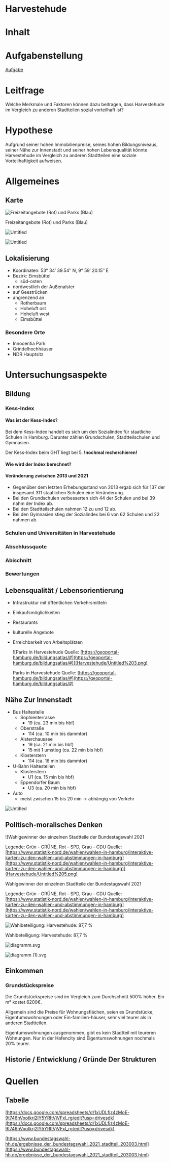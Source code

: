 # Harvestehude

# Inhalt

# Aufgabenstellung

[Aufgabe](Harvestehude/Aufgabe.md)

# Leitfrage

Welche Merkmale und Faktoren können dazu beitragen, dass Harvestehude im Vergleich zu anderen Stadtteilen sozial vorteilhaft ist?

# Hypothese

Aufgrund seiner hohen Immobilienpreise, seines hohen Bildungsniveaus, seiner Nähe zur Innenstadt und seiner hohen Lebensqualität könnte Harvestehude im Vergleich zu anderen Stadtteilen eine soziale Vorteilhaftigkeit aufweisen.

# Allgemeines

## Karte

![Freizeitangebote (Rot) und Parks (Blau)](Harvestehude/Untitled.png)

Freizeitangebote (Rot) und Parks (Blau)

![Untitled](Harvestehude/Untitled%201.png)

![Untitled](Harvestehude/Untitled%202.png)

## Lokalisierung

- Koordinaten: 53° 34′ 39.54″ N, 9° 59′ 20.15″ E
- Bezirk: Eimsbüttel
    - süd-osten
- nordwestlich der Außenalster
- auf Geestrücken
- angrenzend an
    - Rotherbaum
    - Hoheluft ost
    - Hoheluft west
    - Eimsbüttel

### Besondere Orte

- Innocentia Park
- Grindelhochhäuser
- NDR Hauptsitz

# Untersuchungsaspekte

## Bildung

### Kess-Index

#### Was ist der Kess-Index?

Bei dem Kess-Index handelt es sich um den Sozialindex für staatliche Schulen in Hamburg. Darunter zählen Grundschulen, Stadtteilschulen und Gymnasien.

Der Kess-Index beim GHT liegt bei 5. **!nochmal recherchieren!**

#### Wie wird der Index berechnet?

#### Veränderung zwischen 2013 und 2021

- Gegenüber dem letzten Erhebungsstand von 2013 ergab sich für 137 der insgesamt 311 staatlichen Schulen eine Veränderung.
- Bei den Grundschulen verbesserten sich 44 der Schulen und bei 39 nahm der Index ab.
- Bei den Stadtteilschulen nahmen 12 zu und 12 ab.
- Bei den Gymnasien stieg der Sozialindex bei 6 von 62 Schulen und 22 nahmen ab.

### Schulen und Universitäten in Harvestehude

### Abschlussquote

### Abischnitt

### Bewertungen

## Lebensqualität / Lebensorientierung

- Infrastruktur mit öffentlichen Verkehrsmitteln
- Einkaufsmöglichkeiten
- Restaurants
- kulturelle Angebote
- Erreichbarkeit von Arbeitsplätzen
    
    ![Parks in Harvestehude
    Quelle: [https://geoportal-hamburg.de/bildungsatlas/#](https://geoportal-hamburg.de/bildungsatlas/#)](Harvestehude/Untitled%203.png)
    
    Parks in Harvestehude
    Quelle: [https://geoportal-hamburg.de/bildungsatlas/#](https://geoportal-hamburg.de/bildungsatlas/#)
    

## Nähe Zur Innenstadt

- Bus Haltestelle
    - Sophienterrasse
        - 19 (ca. 23 min bis hbf)
    - Oberstraße
        - 114 (ca. 10 min bis dammtor)
    - Alsterchaussee
        - 19 (ca. 21 min bis  hbf)
        - 15 mit 1 umstieg (ca. 22 min bis hbf)
    - Klosterstern
        - 114 (ca. 16 min bis  dammtor)
- U-Bahn Haltestellen
    - Klosterstern
        - U1 (ca. 15 min bis hbf)
    - Eppendorfer Baum
        - U3 (ca. 20 min bis hbf)
- Auto
    - meist zwischen 15 bis 20 min → abhängig von Verkehr

![Untitled](Harvestehude/Untitled%204.png)

## Politisch-moralisches Denken

![Wahlgewinner der einzelnen Stadtteile der Bundestagswahl 2021

Legende: Grün - GRÜNE, Rot - SPD, Grau - CDU
Quelle: [https://www.statistik-nord.de/wahlen/wahlen-in-hamburg/interaktive-karten-zu-den-wahlen-und-abstimmungen-in-hamburg](https://www.statistik-nord.de/wahlen/wahlen-in-hamburg/interaktive-karten-zu-den-wahlen-und-abstimmungen-in-hamburg)](Harvestehude/Untitled%205.png)

Wahlgewinner der einzelnen Stadtteile der Bundestagswahl 2021

Legende: Grün - GRÜNE, Rot - SPD, Grau - CDU
Quelle: [https://www.statistik-nord.de/wahlen/wahlen-in-hamburg/interaktive-karten-zu-den-wahlen-und-abstimmungen-in-hamburg](https://www.statistik-nord.de/wahlen/wahlen-in-hamburg/interaktive-karten-zu-den-wahlen-und-abstimmungen-in-hamburg)

![Wahlbeteiligung: Harvestehude: 87,7 %](Harvestehude/Untitled%206.png)

Wahlbeteiligung: Harvestehude: 87,7 %

![diagramm.svg](Harvestehude/diagramm.svg)

![diagramm (1).svg](Harvestehude/diagramm_(1).svg)

## Einkommen

### Grundstückspreise

Die Grundstückspreise sind im Vergleich zum Durchschnitt 500% höher. Ein m² kostet 6200€.

Allgemein sind die Preise für Wohnungsflächen, seien es Grundstücke, Eigentumswohnungen oder Ein-familien-häuser, sehr viel teurer als in anderen Stadtteilen. 

Eigentumswohnungen ausgenommen, gibt es kein Stadtteil mit teureren Wohnungen. Nur in der Hafencity sind Eigentumswohnungen nochmals 20% teurer.

## Historie / Entwicklung / Gründe Der Strukturen

# Quellen

## Tabelle

[https://docs.google.com/spreadsheets/d/1xUDLfjz4zMoE-9t746hVxotkrj2IY5YRItVjVFxl_rg/edit?usp=drivesdk](https://docs.google.com/spreadsheets/d/1xUDLfjz4zMoE-9t746hVxotkrj2IY5YRItVjVFxl_rg/edit?usp=drivesdk)

[https://www.bundestagswahl-hh.de/ergebnisse_der_bundestagswahl_2021_stadtteil_203003.html](https://www.bundestagswahl-hh.de/ergebnisse_der_bundestagswahl_2021_stadtteil_203003.html)
